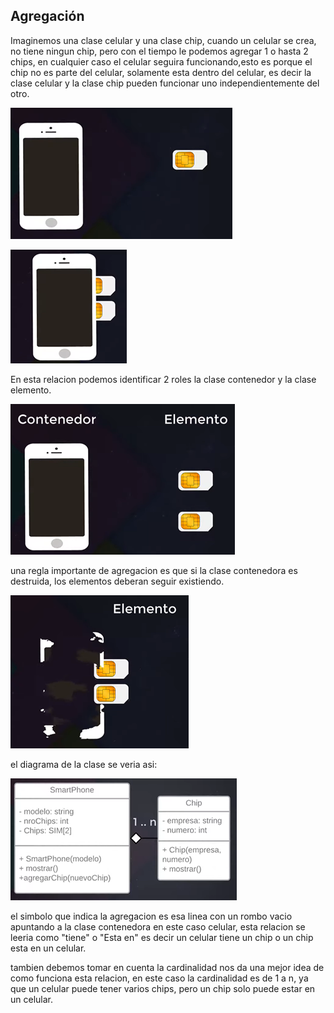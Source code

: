 ## Agregación  



Imaginemos una clase celular y una clase chip, cuando un celular se crea, no tiene ningun chip, pero con el tiempo le podemos agregar 1 o hasta 2 chips, en cualquier caso el celular seguira funcionando,esto es porque el chip no es parte del celular, solamente esta dentro del celular, es decir la clase celular y la clase chip pueden funcionar uno independientemente del otro.

![celular](/imagenesjava/celular1.png)  


![celular](/imagenesjava/celular2.png)

En esta relacion podemos identificar 2 roles la clase contenedor y la clase elemento.

![celular](/imagenesjava/celular3.png) 




una regla importante de agregacion es que si la clase contenedora es destruida, los elementos deberan seguir existiendo.


![celular](/imagenesjava/celular4.png) 




el diagrama de la clase se veria asi:  

![celular](/imagenesjava/celular5.png) 


el simbolo que indica la agregacion es esa linea con un rombo vacio apuntando a la clase contenedora en este caso celular, esta relacion se leeria como "tiene" o "Esta en"  es decir un celular tiene un chip o un chip esta en un celular.  

tambien debemos tomar en cuenta la cardinalidad nos da una mejor idea de como funciona esta relacion, en este caso la cardinalidad es de 1 a n, ya que un celular puede tener varios chips, pero un chip solo puede estar en un celular.